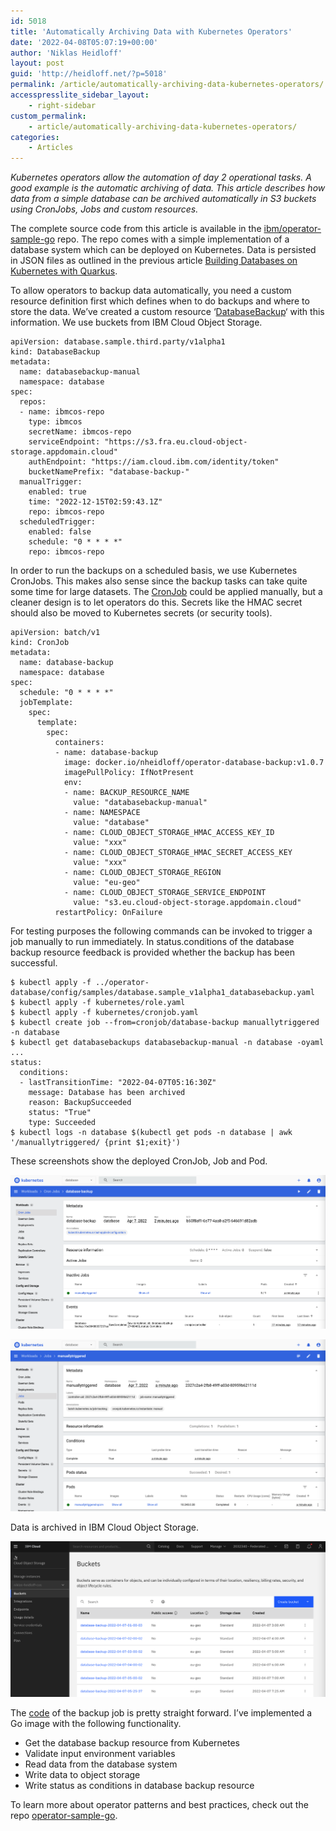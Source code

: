 ```yaml
---
id: 5018
title: 'Automatically Archiving Data with Kubernetes Operators'
date: '2022-04-08T05:07:19+00:00'
author: 'Niklas Heidloff'
layout: post
guid: 'http://heidloff.net/?p=5018'
permalink: /article/automatically-archiving-data-kubernetes-operators/
accesspresslite_sidebar_layout:
    - right-sidebar
custom_permalink:
    - article/automatically-archiving-data-kubernetes-operators/
categories:
    - Articles
---
```


*Kubernetes operators allow the automation of day 2 operational tasks. A good example is the automatic archiving of data. This article describes how data from a simple database can be archived automatically in S3 buckets using CronJobs, Jobs and custom resources.*

The complete source code from this article is available in the [ibm/operator-sample-go](https://github.com/IBM/operator-sample-go/tree/43ec9d7e16f97b11ce4aa5b64d2e9a9ce0a9fde9/database-service) repo. The repo comes with a simple implementation of a database system which can be deployed on Kubernetes. Data is persisted in JSON files as outlined in the previous article [Building Databases on Kubernetes with Quarkus](http://heidloff.net/article/building-databases-kubernetes-quarkus/).

To allow operators to backup data automatically, you need a custom resource definition first which defines when to do backups and where to store the data. We’ve created a custom resource ‘[DatabaseBackup](https://github.com/IBM/operator-sample-go/blob/8ce338d65d2cc9f8db437e3aa635f94a45156922/operator-database/config/samples/database.sample_v1alpha1_databasebackup.yaml)‘ with this information. We use buckets from IBM Cloud Object Storage.

```
apiVersion: database.sample.third.party/v1alpha1
kind: DatabaseBackup
metadata:
  name: databasebackup-manual
  namespace: database
spec:
  repos:
  - name: ibmcos-repo
    type: ibmcos
    secretName: ibmcos-repo
    serviceEndpoint: "https://s3.fra.eu.cloud-object-storage.appdomain.cloud"
    authEndpoint: "https://iam.cloud.ibm.com/identity/token"
    bucketNamePrefix: "database-backup-"
  manualTrigger:
    enabled: true
    time: "2022-12-15T02:59:43.1Z"
    repo: ibmcos-repo
  scheduledTrigger:
    enabled: false
    schedule: "0 * * * *"
    repo: ibmcos-repo
```

In order to run the backups on a scheduled basis, we use Kubernetes CronJobs. This makes also sense since the backup tasks can take quite some time for large datasets. The [CronJob](https://github.com/IBM/operator-sample-go/blob/8ce338d65d2cc9f8db437e3aa635f94a45156922/operator-database-backup/kubernetes/cronjob.yaml) could be applied manually, but a cleaner design is to let operators do this. Secrets like the HMAC secret should also be moved to Kubernetes secrets (or security tools).

```
apiVersion: batch/v1
kind: CronJob
metadata:
  name: database-backup
  namespace: database
spec:
  schedule: "0 * * * *"
  jobTemplate:
    spec:
      template:
        spec:
          containers:
          - name: database-backup
            image: docker.io/nheidloff/operator-database-backup:v1.0.7
            imagePullPolicy: IfNotPresent
            env:
            - name: BACKUP_RESOURCE_NAME
              value: "databasebackup-manual"
            - name: NAMESPACE
              value: "database"
            - name: CLOUD_OBJECT_STORAGE_HMAC_ACCESS_KEY_ID
              value: "xxx"
            - name: CLOUD_OBJECT_STORAGE_HMAC_SECRET_ACCESS_KEY
              value: "xxx"
            - name: CLOUD_OBJECT_STORAGE_REGION
              value: "eu-geo"
            - name: CLOUD_OBJECT_STORAGE_SERVICE_ENDPOINT
              value: "s3.eu.cloud-object-storage.appdomain.cloud"
          restartPolicy: OnFailure
```

For testing purposes the following commands can be invoked to trigger a job manually to run immediately. In status.conditions of the database backup resource feedback is provided whether the backup has been successful.

```
$ kubectl apply -f ../operator-database/config/samples/database.sample_v1alpha1_databasebackup.yaml
$ kubectl apply -f kubernetes/role.yaml
$ kubectl apply -f kubernetes/cronjob.yaml
$ kubectl create job --from=cronjob/database-backup manuallytriggered -n database
$ kubectl get databasebackups databasebackup-manual -n database -oyaml
...
status:
  conditions:
  - lastTransitionTime: "2022-04-07T05:16:30Z"
    message: Database has been archived
    reason: BackupSucceeded
    status: "True"
    type: Succeeded
$ kubectl logs -n database $(kubectl get pods -n database | awk '/manuallytriggered/ {print $1;exit}')
```

These screenshots show the deployed CronJob, Job and Pod.

![image](/assets/img/2022/04/auto-archive1.png)

![image](/assets/img/2022/04/auto-archive2.png)

Data is archived in IBM Cloud Object Storage.

![image](/assets/img/2022/04/auto-archive3.png)

The [code](https://github.com/IBM/operator-sample-go/blob/0b46e5ee18b892293ce2ff2eb565ea9500de298b/operator-database-backup/backup/backup.go) of the backup job is pretty straight forward. I’ve implemented a Go image with the following functionality.

- Get the database backup resource from Kubernetes
- Validate input environment variables
- Read data from the database system
- Write data to object storage
- Write status as conditions in database backup resource

To learn more about operator patterns and best practices, check out the repo [operator-sample-go](https://github.com/IBM/operator-sample-go).